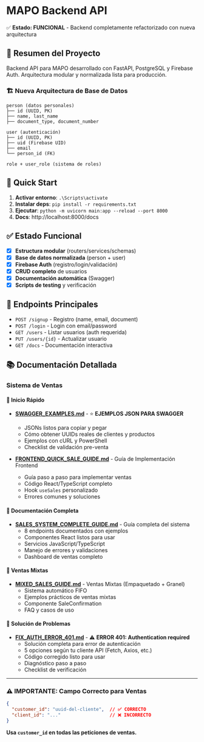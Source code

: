 # MAPO Backend API

✅ **Estado: FUNCIONAL** - Backend completamente refactorizado con nueva arquitectura

## 🎯 Resumen del Proyecto

Backend API para MAPO desarrollado con FastAPI, PostgreSQL y Firebase Auth. 
Arquitectura modular y normalizada lista para producción.

### 🏗️ Nueva Arquitectura de Base de Datos
```
person (datos personales)
├── id (UUID, PK)
├── name, last_name
├── document_type, document_number

user (autenticación)  
├── id (UUID, PK)
├── uid (Firebase UID)
├── email
└── person_id (FK)

role + user_role (sistema de roles)
```

## 🚀 Quick Start

1. **Activar entorno**: `.\Scripts\activate`
2. **Instalar deps**: `pip install -r requirements.txt`
3. **Ejecutar**: `python -m uvicorn main:app --reload --port 8000`
4. **Docs**: http://localhost:8000/docs

## ✅ Estado Funcional

- [x] **Estructura modular** (routers/services/schemas)
- [x] **Base de datos normalizada** (person + user)  
- [x] **Firebase Auth** (registro/login/validación)
- [x] **CRUD completo** de usuarios
- [x] **Documentación automática** (Swagger)
- [x] **Scripts de testing** y verificación

## 📝 Endpoints Principales

- `POST /signup` - Registro (name, email, document)
- `POST /login` - Login con email/password  
- `GET /users` - Listar usuarios (auth requerida)
- `PUT /users/{id}` - Actualizar usuario
- `GET /docs` - Documentación interactiva

## 📚 Documentación Detallada

### Sistema de Ventas

#### 🚀 Inicio Rápido
- **[SWAGGER_EXAMPLES.md](./SWAGGER_EXAMPLES.md)** - ⭐ **EJEMPLOS JSON PARA SWAGGER**
  - JSONs listos para copiar y pegar
  - Cómo obtener UUIDs reales de clientes y productos
  - Ejemplos con cURL y PowerShell
  - Checklist de validación pre-venta
  
- **[FRONTEND_QUICK_SALE_GUIDE.md](./FRONTEND_QUICK_SALE_GUIDE.md)** - Guía de Implementación Frontend
  - Guía paso a paso para implementar ventas
  - Código React/TypeScript completo
  - Hook `useSales` personalizado
  - Errores comunes y soluciones

#### 📖 Documentación Completa
- **[SALES_SYSTEM_COMPLETE_GUIDE.md](./SALES_SYSTEM_COMPLETE_GUIDE.md)** - Guía completa del sistema
  - 8 endpoints documentados con ejemplos
  - Componentes React listos para usar
  - Servicios JavaScript/TypeScript
  - Manejo de errores y validaciones
  - Dashboard de ventas completo

#### 🔀 Ventas Mixtas
- **[MIXED_SALES_GUIDE.md](./MIXED_SALES_GUIDE.md)** - Ventas Mixtas (Empaquetado + Granel)
  - Sistema automático FIFO
  - Ejemplos prácticos de ventas mixtas
  - Componente SaleConfirmation
  - FAQ y casos de uso

#### 🔧 Solución de Problemas
- **[FIX_AUTH_ERROR_401.md](./FIX_AUTH_ERROR_401.md)** - ⚠️ **ERROR 401: Authentication required**
  - Solución completa para error de autenticación
  - 5 opciones según tu cliente API (Fetch, Axios, etc.)
  - Código corregido listo para usar
  - Diagnóstico paso a paso
  - Checklist de verificación

---

### ⚠️ IMPORTANTE: Campo Correcto para Ventas

```json
{
  "customer_id": "uuid-del-cliente",  // ✅ CORRECTO
  "client_id": "..."                  // ❌ INCORRECTO
}
```

**Usa `customer_id` en todas las peticiones de ventas.**
